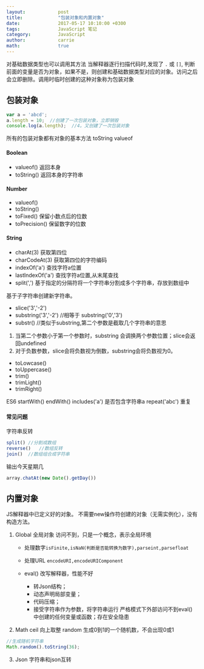 ```yaml
---
layout:            post
title:             "包装对象和内置对象"
date:              2017-05-17 10:10:00 +0300
tags:              JavaScript 笔记
category:          JavaScript
author:            carrie
math:              true
---
```

对基础数据类型也可以调用其方法
当解释器逐行扫描代码时,发现了 `.` 或 `[]`, 判断前面的变量是否为对象，如果不是，则创建和基础数据类型对应的对象。访问之后会立即删除。调用时临时创建的这种对象称为包装对象
## 包装对象
```javascript
var a = 'abcd';
a.length = 10;  //创建了一次包装对象，立即销毁
console.log(a.length);  //4。又创建了一次包装对象
```
所有的包装对象都有对象的基本方法 toString valueof

#### Boolean
* valueof() 返回本身
* toString() 返回本身的字符串

#### Number
* valueof()
* toString()
* toFixed() 保留小数点后的位数
* toPrecision() 保留数字的位数

#### String
* charAt(3)  获取第四位
* charCodeAt(3) 获取第四位的字符编码
* indexOf('a') 查找字符a位置
* lastIndexOf('a') 查找字符a位置,从末尾查找
* split(',')   基于指定的分隔符将一个字符串分割成多个字符串，存放到数组中

基于子字符串创建新字符串。

* slice('3','-2')    
* substring('3','-2') //相等于 substring('0','3')
* substr() //类似于substring,第二个参数是截取几个字符串的意思
1. 当第二个参数小于第一个参数时，substring 会调换两个参数位置；slice会返回undefined
2. 对于负数参数，slice会将负数视为倒数，substring会将负数视为0。

* toLowcase()
* toUppercase()
* trim()
* trimLight()
* trimRight()

ES6
startWith()
endWith()
includes('a') 是否包含字符串a
repeat('abc') 重复

#### 常见问题
字符串反转
```javascript
split() //分割成数组
reverse()   //数组反转
join()  //数组组合成字符串
```
输出今天星期几
```javascript
array.chatAt(new Date().getDay())
```

## 内置对象
JS解释器中已定义好的对象。
不需要new操作符创建的对象（无需实例化），没有构造方法。
1. Global 全局对象 访问不到，只是一个概念，表示全局环境

    * 处理数字`isFinite,isNaN(判断是否能转换为数字),parseint,parsefloat`
    
    * 处理URL `encodeURI,encodeURIComponent`
    
    * eval() 改写解释器，性能不好
        * 转Json结构；
        * 动态声明局部变量；
        * 代码压缩；
        * 接受字符串作为参数，将字符串运行
    严格模式下外部访问不到eval()中创建的任何变量或函数；存在安全隐患
    
2. Math
    ceil 向上取整
    random 生成0到1的一个随机数，不会出现0或1
```javascript
//生成随机字符串
Math.random().toString(36);
```
3. Json
    字符串和json互转